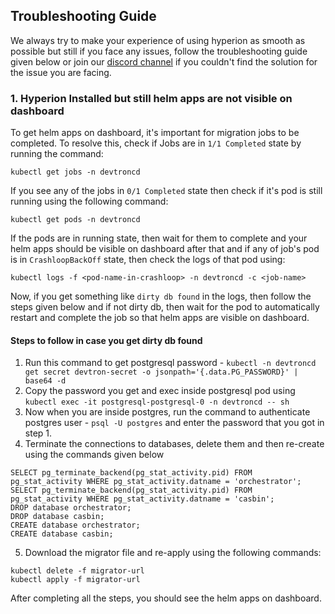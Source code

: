 ## Troubleshooting Guide

We always try to make your experience of using hyperion as smooth as possible but still if you face any issues, follow the troubleshooting guide given below or join our [discord channel](https://discord.gg/jsRG5qx2gp) if you couldn't find the solution for the issue you are facing.

### 1. Hyperion Installed but still helm apps are not visible on dashboard

To get helm apps on dashboard, it's important for migration jobs to be completed. To resolve this, check if Jobs are in `1/1 Completed` state by running the command:

```
kubectl get jobs -n devtroncd
```

If you see any of the jobs in `0/1 Completed` state then check if it's pod is still running using the following command:

```
kubectl get pods -n devtroncd
```

If the pods are in running state, then wait for them to complete and your helm apps should be visible on dashboard after that and if any of job's pod is in `CrashloopBackOff` state, then check the logs of that pod using:

```
kubectl logs -f <pod-name-in-crashloop> -n devtroncd -c <job-name>
```

Now, if you get something like `dirty db found` in the logs, then follow the steps given below and if not dirty db, then wait for the pod to automatically restart and complete the job so that helm apps are visible on dashboard.

#### Steps to follow in case you get dirty db found

1. Run this command to get postgresql password - `kubectl -n devtroncd get secret devtron-secret -o jsonpath='{.data.PG_PASSWORD}' | base64 -d`
2. Copy the password you get and exec inside postgresql pod using `kubectl exec -it postgresql-postgresql-0 -n devtroncd -- sh`
3. Now when you are inside postgres, run the command to authenticate postgres user - `psql -U postgres` and enter the password that you got in step 1.
4. Terminate the connections to databases, delete them and then re-create using the commands given below
```
SELECT pg_terminate_backend(pg_stat_activity.pid) FROM pg_stat_activity WHERE pg_stat_activity.datname = 'orchestrator';
SELECT pg_terminate_backend(pg_stat_activity.pid) FROM pg_stat_activity WHERE pg_stat_activity.datname = 'casbin';
DROP database orchestrator;
DROP database casbin;
CREATE database orchestrator;
CREATE database casbin;
```
5. Download the migrator file and re-apply using the following commands:
```
kubectl delete -f migrator-url
kubectl apply -f migrator-url
```
After completing all the steps, you should see the helm apps on dashboard.